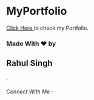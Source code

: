 # MyPortfolio
<html>
<head> </head>
<body> <a href="https://singhrash23.github.io/MyPortfolio/">Click Here </a>to check my Portfolio.</body>
 <h3>Made With ❤️ by <h2>Rahul Singh</h2> </h3>.
  <h6 class="font-weight-bold pt-5">Connect With Me :</h6>
                    <div class="social-media pt-3">
                        <a href="mailto:singhrash23@gmail.com" class="fa fa-envelope mr-2" aria-hidden="true" data-aos="example-anim3"></a>
                        <a href="https://www.linkedin.com/in/rahul-kumar-singh-7293b3193/" class="fa fa-linkedin mr-2" aria-hidden="true" data-aos="example-anim3"></a>
</html>

